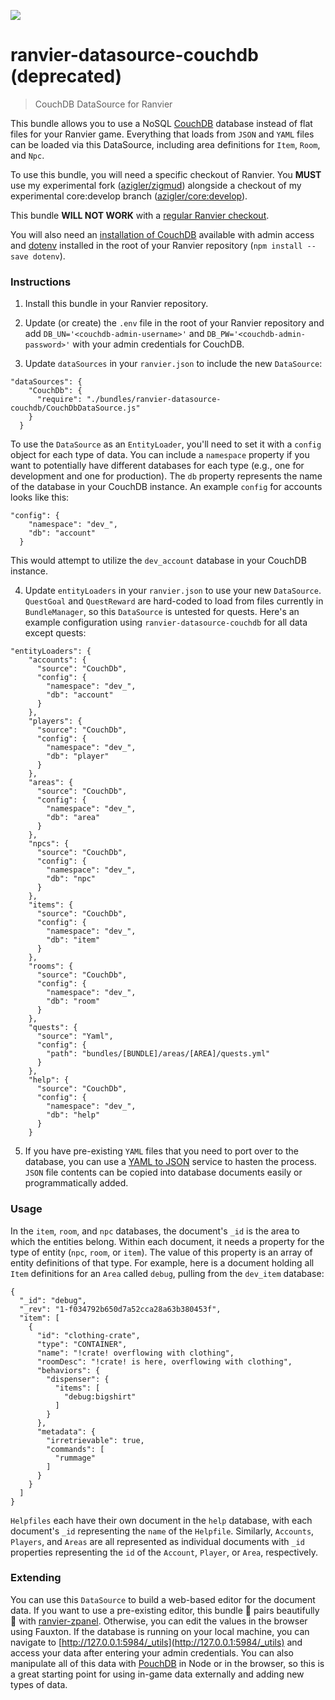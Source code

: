 ![](https://images.prismic.io/andrewzigler/dfef71b5-0f29-4ee0-b284-94a3c73b060c_ranvier-datasource-couchdb.jpg?ixlib=gatsbyFP&auto=compress%2Cformat&fit=max&q=50&rect=0%2C0%2C1200%2C628&w=1200&h=628)

# ranvier-datasource-couchdb (deprecated)

> CouchDB DataSource for Ranvier

This bundle allows you to use a NoSQL [CouchDB](https://couchdb.apache.org/) database instead of flat files for your Ranvier game. Everything that loads from `JSON` and `YAML` files can be loaded via this DataSource, including area definitions for `Item`, `Room`, and `Npc`.

To use this bundle, you will need a specific checkout of Ranvier. You __MUST__ use my experimental fork ([azigler/zigmud](https://github.com/azigler/zigmud)) alongside a checkout of my experimental core:develop branch ([azigler/core:develop](https://github.com/azigler/core/tree/develop)).

This bundle __WILL NOT WORK__ with a [regular Ranvier checkout](https://github.com/RanvierMUD/ranviermud).

You will also need an [installation of CouchDB](https://docs.couchdb.org/en/stable/install/index.html) available with admin access and [dotenv](https://www.npmjs.com/package/dotenv) installed in the root of your Ranvier repository (`npm install --save dotenv`).

### Instructions

1. Install this bundle in your Ranvier repository.

2. Update (or create) the `.env` file in the root of your Ranvier repository and add `DB_UN='<couchdb-admin-username>'` and `DB_PW='<couchdb-admin-password>'` with your admin credentials for CouchDB.

3. Update `dataSources` in your `ranvier.json` to include the new `DataSource`:

```
"dataSources": {
    "CouchDb": {
      "require": "./bundles/ranvier-datasource-couchdb/CouchDbDataSource.js"
    }
  }
```

To use the `DataSource` as an `EntityLoader`, you'll need to set it with a `config` object for each type of data. You can include a `namespace` property if you want to potentially have different databases for each type (e.g., one for development and one for production). The `db` property represents the name of the database in your CouchDB instance. An example `config` for accounts looks like this:

```
"config": {
    "namespace": "dev_",
    "db": "account"
  }
```

This would attempt to utilize the `dev_account` database in your CouchDB instance.

4. Update `entityLoaders` in your `ranvier.json` to use your new `DataSource`. `QuestGoal` and `QuestReward` are hard-coded to load from files currently in `BundleManager`, so this `DataSource` is untested for quests. Here's an example configuration using `ranvier-datasource-couchdb` for all data except quests:
```
"entityLoaders": {
    "accounts": {
      "source": "CouchDb",
      "config": {
        "namespace": "dev_",
        "db": "account"
      }
    },
    "players": {
      "source": "CouchDb",
      "config": {
        "namespace": "dev_",
        "db": "player"
      }
    },
    "areas": {
      "source": "CouchDb",
      "config": {
        "namespace": "dev_",
        "db": "area"
      }
    },
    "npcs": {
      "source": "CouchDb",
      "config": {
        "namespace": "dev_",
        "db": "npc"
      }
    },
    "items": {
      "source": "CouchDb",
      "config": {
        "namespace": "dev_",
        "db": "item"
      }
    },
    "rooms": {
      "source": "CouchDb",
      "config": {
        "namespace": "dev_",
        "db": "room"
      }
    },
    "quests": {
      "source": "Yaml",
      "config": {
        "path": "bundles/[BUNDLE]/areas/[AREA]/quests.yml"
      }
    },
    "help": {
      "source": "CouchDb",
      "config": {
        "namespace": "dev_",
        "db": "help"
      }
    }
 ```
 
5. If you have pre-existing `YAML` files that you need to port over to the database, you can use a [YAML to JSON](https://www.convertjson.com/yaml-to-json.htm) service to hasten the process. `JSON` file contents can be copied into database documents easily or programmatically added.

### Usage

In the `item`, `room`, and `npc` databases, the document's `_id` is the area to which the entities belong. Within each document, it needs a property for the type of entity (`npc`, `room`, or `item`). The value of this property is an array of entity definitions of that type. For example, here is a document holding all `Item` definitions for an `Area` called `debug`, pulling from the `dev_item` database:

```
{
  "_id": "debug",
  "_rev": "1-f034792b650d7a52cca28a63b380453f",
  "item": [
    {
      "id": "clothing-crate",
      "type": "CONTAINER",
      "name": "!crate! overflowing with clothing",
      "roomDesc": "!crate! is here, overflowing with clothing",
      "behaviors": {
        "dispenser": {
          "items": [
            "debug:bigshirt"
          ]
        }
      },
      "metadata": {
        "irretrievable": true,
        "commands": [
          "rummage"
        ]
      }
    }
  ]
}
```
`Helpfiles` each have their own document in the `help` database, with each document's `_id` representing the `name` of the `Helpfile`. Similarly, `Accounts`, `Players`, and `Areas` are all represented as individual documents with `_id` properties representing the `id` of the `Account`, `Player`, or `Area`, respectively.

### Extending

You can use this `DataSource` to build a web-based editor for the document data. If you want to use a pre-existing editor, this bundle :wine_glass: pairs beautifully :cheese: with [ranvier-zpanel](https://github.com/azigler/ranvier-zpanel). Otherwise, you can edit the values in the browser using Fauxton. If the database is running on your local machine, you can navigate to [http://127.0.0.1:5984/_utils](http://127.0.0.1:5984/_utils) and access your data after entering your admin credentials. You can also manipulate all of this data with [PouchDB](https://pouchdb.com/) in Node or in the browser, so this is a great starting point for using in-game data externally and adding new types of data.
